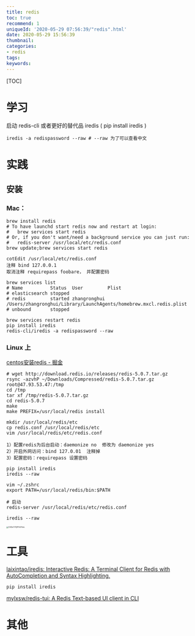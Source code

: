 ```yaml
---
title: redis
toc: true
recommend: 1
uniqueId: '2020-05-29 07:56:39/"redis".html'
date: 2020-05-29 15:56:39
thumbnail:
categories:
- redis
tags:
keywords:
---
```




[TOC]

<!--more-->

# 学习

启动 redis-cli 或者更好的替代品 iredis ( pip install iredis )

```shell
iredis -a redispassword --raw # --raw 为了可以查看中文
```



# 实践

## 安装

### Mac：

```shell
brew install redis
# To have launchd start redis now and restart at login:
#   brew services start redis
# Or, if you don't want/need a background service you can just run:
#   redis-server /usr/local/etc/redis.conf
brew update;brew services start redis

cotEdit /usr/local/etc/redis.conf
注释 bind 127.0.0.1
取消注释 requirepass foobare， 并配置密码

brew services list                
# Name          Status  User         Plist
# elasticsearch stopped
# redis         started zhangronghui /Users/zhangronghui/Library/LaunchAgents/homebrew.mxcl.redis.plist
# unbound       stopped

brew services restart redis
pip install iredis
redis-cli/iredis -a redispassword --raw
```



### Linux 上

[centos安装redis - 掘金](https://juejin.im/post/5ecc754bf265da770f51f373)

```shell
# wget http://download.redis.io/releases/redis-5.0.7.tar.gz
rsync -azvhP ~/Downloads/Compressed/redis-5.0.7.tar.gz  root@47.93.53.47:/tmp
cd /tmp
tar xf /tmp/redis-5.0.7.tar.gz
cd redis-5.0.7
make
make PREFIX=/usr/local/redis install

mkdir /usr/local/redis/etc
cp redis.conf /usr/local/redis/etc
vim /usr/local/redis/etc/redis.conf

1）配置redis为后台启动：daemonize no  修改为 daemonize yes
2）开启外网访问：bind 127.0.01  注释掉
3）配置密码：requirepass 设置密码

pip install iredis
iredis --raw

vim ~/.zshrc
export PATH=/usr/local/redis/bin:$PATH

# 启动
redis-server /usr/local/redis/etc/redis.conf

iredis --raw
```



<img src="https://i.loli.net/2020/03/12/CXDx73TjfPUGYwL.png" alt="CXDx73TjfPUGYwL" style="zoom:33%;" />



# 工具

[laixintao/iredis: Interactive Redis: A Terminal Client for Redis with AutoCompletion and Syntax Highlighting.](https://github.com/laixintao/iredis)

```
pip install iredis

```



[mylxsw/redis-tui: A Redis Text-based UI client in CLI](https://github.com/mylxsw/redis-tui)

# 其他

